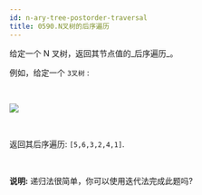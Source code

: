 ```yaml
---
id: n-ary-tree-postorder-traversal
title: 0590.N叉树的后序遍历
---
```

给定一个 N 叉树，返回其节点值的_后序遍历_。

例如，给定一个 <code>3叉树</code> :

 

![](https://assets.leetcode-cn.com/aliyun-lc-upload/uploads/2018/10/12/narytreeexample.png)

 

返回其后序遍历: <code>[5,6,3,2,4,1]</code>.

 

**说明:** 递归法很简单，你可以使用迭代法完成此题吗?
